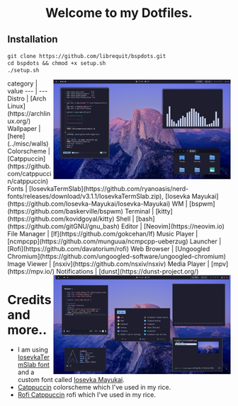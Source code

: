 <h1 align="center">Welcome to my Dotfiles.</h1>

## Installation
```
git clone https://github.com/librequit/bspdots.git
cd bspdots && chmod +x setup.sh
./setup.sh
```

<img align="right" src="./assets/asdpiofj.png" width="400px">
category        | value
---             | ---
Distro          | [Arch Linux](https://archlinux.org/)
Wallpaper       | [here](../misc/walls)
Colorscheme     | [Catppuccin](https://github.com/catppuccin/catppuccin)
Fonts           | [IosevkaTermSlab](https://github.com/ryanoasis/nerd-fonts/releases/download/v3.1.1/IosevkaTermSlab.zip), [Iosevka Mayukai](https://github.com/Iosevka-Mayukai/Iosevka-Mayukai)
WM              | [bspwm](https://github.com/baskerville/bspwm)
Terminal        | [kitty](https://github.com/kovidgoyal/kitty)
Shell           | [bash](https://github.com/gitGNU/gnu_bash)
Editor          | [Neovim](https://neovim.io)
File Manager    | [lf](https://github.com/gokcehan/lf)
Music Player    | [ncmpcpp](https://github.com/munguua/ncmpcpp-ueberzug)
Launcher        | [Rofi](https://github.com/davatorium/rofi)
Web Browser     | [Ungoogled Chromium](https://github.com/ungoogled-software/ungoogled-chromium)
Image Viewer    | [nsxiv](https://github.com/nsxiv/nsxiv)
Media Player    | [mpv](https://mpv.io/)
Notifications   | [dunst](https://dunst-project.org/)
<img align="right" src="./assets/rice.png" width="400px">

# Credits and more..  
- I am using [IosevkaTermSlab font](https://github.com/ryanoasis/nerd-fonts/releases/download/v3.1.1/IosevkaTermSlab.zip) and a custom font called [Iosevka Mayukai](https://github.com/Iosevka-Mayukai/Iosevka-Mayukai).
- [Catppuccin](https://github.com/catppuccin/catppuccin) colorscheme which I've used in my rice.
- [Rofi Catppuccin](https://github.com/catppuccin/rofi) rofi which I've used in my rice.
